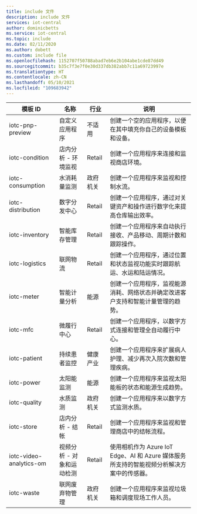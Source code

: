 ```yaml
---
title: include 文件
description: include 文件
services: iot-central
author: dominicbetts
ms.service: iot-central
ms.topic: include
ms.date: 02/11/2020
ms.author: dobett
ms.custom: include file
ms.openlocfilehash: 1152707f50788abad7eb6e2b104abe1cde87dd49
ms.sourcegitcommit: b35c7f3e7f0e30d337db382abb7c11a69723997e
ms.translationtype: HT
ms.contentlocale: zh-CN
ms.lasthandoff: 05/10/2021
ms.locfileid: "109683942"
---
```

| 模板 ID              | 名称        | 行业 | 说明 |
| ------------------------ | ----------- | -------- | ----------- |
| iotc-pnp-preview         | 自定义应用程序 | 不适用 | 创建一个空的应用程序，以便在其中填充你自己的设备模板和设备。 |
| iotc-condition           | 店内分析 - 环境监视 | Retail | 创建一个应用程序来连接和监视商店环境。 |
| iotc-consumption         | 水消耗量监测 | 政府机关 | 创建一个应用程序来监视和控制水流。 |
| iotc-distribution        | 数字分发中心 | Retail |创建一个应用程序，通过对关键资产和操作进行数字化来提高仓库输出效率。 |
| iotc-inventory           | 智能库存管理 | Retail |创建一个应用程序来自动执行接收、产品移动、周期计数和跟踪操作。 |
| iotc-logistics           | 联网物流 | Retail |创建一个应用程序，通过位置和状态监视功能实时跟踪航运、水运和陆运情况。 |
| iotc-meter               | 智能计量分析 | 能源 | 创建一个应用程序，监视能源消耗、网络状态并确定改进客户支持和智能计量管理的趋势。  |
| iotc-mfc                 | 微履行中心 | Retail |创建一个应用程序，以数字方式连接和管理全自动履行中心。 |
| iotc-patient             | 持续患者监控 | 健康产业 | 创建一个应用程序来扩展病人护理、减少再次入院次数和管理疾病。 |
| iotc-power               | 太阳能监测 | 能源 | 创建一个应用程序来监视太阳能板的状态和能源生成趋势。 |
| iotc-quality             | 水质监测 | 政府机关 | 创建一个应用程序来以数字方式监测水质。 |
| iotc-store               | 店内分析 - 结帐 | Retail |创建一个应用程序来监视和管理商店中的结帐流程。 |
| iotc-video-analytics-om  | 视频分析 - 对象和运动检测 | Retail |使用相机作为 Azure IoT Edge、AI 和 Azure 媒体服务所支持的智能视频分析解决方案中的传感器。 |
| iotc-waste               | 联网废弃物管理 | 政府机关 | 创建一个应用程序来监视垃圾箱和调度现场工作人员。 |
